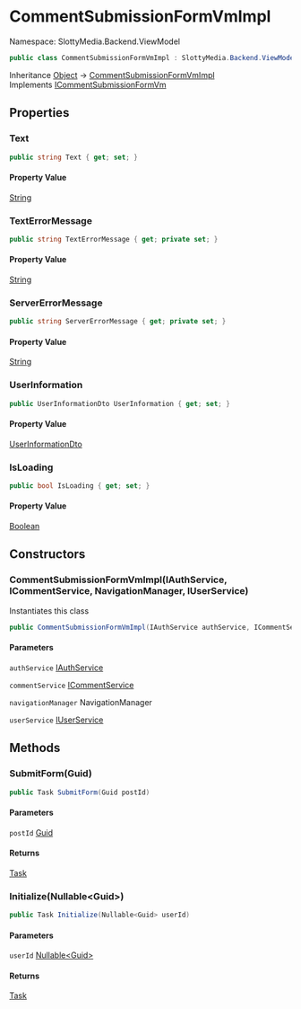 # CommentSubmissionFormVmImpl

Namespace: SlottyMedia.Backend.ViewModel

```csharp
public class CommentSubmissionFormVmImpl : SlottyMedia.Backend.ViewModel.Interfaces.ICommentSubmissionFormVm
```

Inheritance [Object](https://docs.microsoft.com/en-us/dotnet/api/system.object) → [CommentSubmissionFormVmImpl](./slottymedia.backend.viewmodel.commentsubmissionformvmimpl.md)<br>
Implements [ICommentSubmissionFormVm](./slottymedia.backend.viewmodel.interfaces.icommentsubmissionformvm.md)

## Properties

### **Text**

```csharp
public string Text { get; set; }
```

#### Property Value

[String](https://docs.microsoft.com/en-us/dotnet/api/system.string)<br>

### **TextErrorMessage**

```csharp
public string TextErrorMessage { get; private set; }
```

#### Property Value

[String](https://docs.microsoft.com/en-us/dotnet/api/system.string)<br>

### **ServerErrorMessage**

```csharp
public string ServerErrorMessage { get; private set; }
```

#### Property Value

[String](https://docs.microsoft.com/en-us/dotnet/api/system.string)<br>

### **UserInformation**

```csharp
public UserInformationDto UserInformation { get; set; }
```

#### Property Value

[UserInformationDto](./slottymedia.backend.dtos.userinformationdto.md)<br>

### **IsLoading**

```csharp
public bool IsLoading { get; set; }
```

#### Property Value

[Boolean](https://docs.microsoft.com/en-us/dotnet/api/system.boolean)<br>

## Constructors

### **CommentSubmissionFormVmImpl(IAuthService, ICommentService, NavigationManager, IUserService)**

Instantiates this class

```csharp
public CommentSubmissionFormVmImpl(IAuthService authService, ICommentService commentService, NavigationManager navigationManager, IUserService userService)
```

#### Parameters

`authService` [IAuthService](./slottymedia.backend.services.interfaces.iauthservice.md)<br>

`commentService` [ICommentService](./slottymedia.backend.services.interfaces.icommentservice.md)<br>

`navigationManager` NavigationManager<br>

`userService` [IUserService](./slottymedia.backend.services.interfaces.iuserservice.md)<br>

## Methods

### **SubmitForm(Guid)**

```csharp
public Task SubmitForm(Guid postId)
```

#### Parameters

`postId` [Guid](https://docs.microsoft.com/en-us/dotnet/api/system.guid)<br>

#### Returns

[Task](https://docs.microsoft.com/en-us/dotnet/api/system.threading.tasks.task)<br>

### **Initialize(Nullable&lt;Guid&gt;)**

```csharp
public Task Initialize(Nullable<Guid> userId)
```

#### Parameters

`userId` [Nullable&lt;Guid&gt;](https://docs.microsoft.com/en-us/dotnet/api/system.nullable-1)<br>

#### Returns

[Task](https://docs.microsoft.com/en-us/dotnet/api/system.threading.tasks.task)<br>
